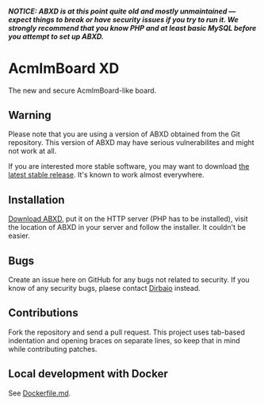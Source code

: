 ##### **NOTICE:** ABXD is at this point quite old and mostly unmaintained — expect things to break or have security issues if you try to run it. We strongly recommend that you know PHP and at least basic MySQL before you attempt to set up ABXD.

# AcmlmBoard XD

The new and secure AcmlmBoard-like board.

## Warning

Please note that you are using a version of ABXD obtained from the Git
repository. This version of ABXD may have serious vulnerabilites and
might not work at all.

If you are interested more stable software, you may want to download
[the latest stable release](https://github.com/ABXD/ABXD/releases). It's known to work almost everywhere.

## Installation

[Download ABXD](https://github.com/Dirbaio/ABXD/zipball/master), put it
on the HTTP server (PHP has to be installed), visit the location of
ABXD in your server and follow the installer. It couldn't be easier.

## Bugs

Create an issue here on GitHub for any bugs not related to security. If you
know of any security bugs, plaese contact [Dirbaio](https://github.com/Dirbaio) instead.

## Contributions

Fork the repository and send a pull request. This project uses tab-based
indentation and opening braces on separate lines, so keep that in mind while
contributing patches.

## Local development with Docker

See [Dockerfile.md](./Dockerfile.md).